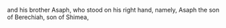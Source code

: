 and his brother Asaph, who stood on his right hand, namely, Asaph the son of Berechiah, son of Shimea,
